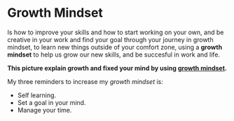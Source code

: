 # Growth Mindset
Is how to improve your skills and how to start working on your own, and be creative in your work and find your goal through your journey in growth mindset, to learn new things outside of your comfort zone, using a **growth mindset** to help us grow our new skills, and be succesful in work and life.

**This picture explain growth and fixed your mind by using [growth mindset](https://metrifit.com/wp-content/uploads/2020/08/growthmindsetlandscape.jpg).**

My three reminders to increase my _growth mindset_ is:
 - Self learning.
 - Set a goal in your mind. 
 - Manage your time. 
